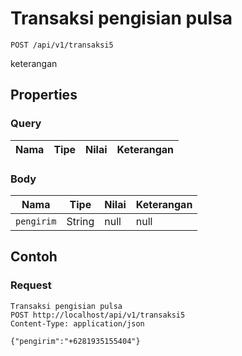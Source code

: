 # Transaksi pengisian pulsa
```http
POST /api/v1/transaksi5
```
keterangan
## Properties
### Query
Nama | Tipe | Nilai | Keterangan
--- | --- | --- | ---
### Body
Nama | Tipe | Nilai | Keterangan
--- | --- | --- | ---
<code>pengirim</code> | String | null | null
## Contoh
### Request
```http
Transaksi pengisian pulsa
POST http://localhost/api/v1/transaksi5
Content-Type: application/json

{"pengirim":"+6281935155404"}
```
